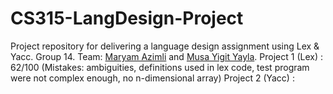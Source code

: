 # CS315-LangDesign-Project
Project repository for delivering a language design assignment using Lex & Yacc.
Group 14.
Team: <a href="https://github.com/MaryamAzimli" target="_blank">Maryam Azimli</a> and  <a href="https://github.com/Musa-Yigit-Yayla" target="_blank">Musa Yigit Yayla</a>.
Project 1 (Lex)  : 62/100 (Mistakes: ambiguities, definitions used in lex code, test program were not complex enough, no n-dimensional array)
Project 2 (Yacc) :
